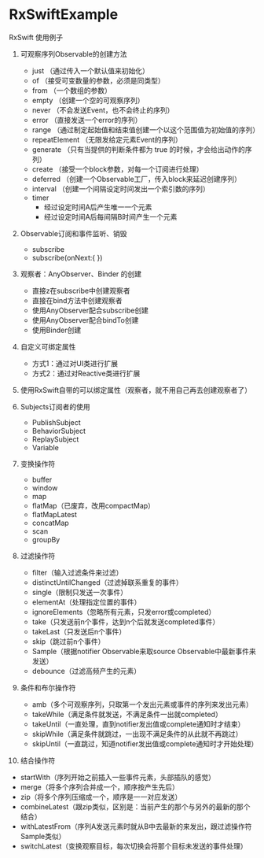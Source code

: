# RxSwiftExample
RxSwift 使用例子

1. 可观察序列Observable的创建方法
   - just （通过传入一个默认值来初始化）
   - of （接受可变数量的参数，必须是同类型）
   - from （一个数组的参数）
   - empty （创建一个空的可观察序列）
   - never （不会发送Event，也不会终止的序列）
   - error （直接发送一个error的序列）
   - range （通过制定起始值和结束值创建一个以这个范围值为初始值的序列）
   - repeatElement （无限发给定元素Event的序列）
   - generate （只有当提供的判断条件都为 true 的时候，才会给出动作的序列）
   - create （接受一个block参数，对每一个订阅进行处理）
   - deferred （创建一个Observable工厂，传入block来延迟创建序列）
   - interval （创建一个间隔设定时间发出一个索引数的序列）
   - timer 
      - 经过设定时间A后产生唯一一个元素
      - 经过设定时间A后每间隔B时间产生一个元素
      
2. Observable订阅和事件监听、销毁
   - subscribe
   - subscribe(onNext:{ })
   
3. 观察者：AnyObserver、Binder 的创建
   - 直接z在subscribe中创建观察者
   - 直接在bind方法中创建观察者
   - 使用AnyObserver配合subscribe创建
   - 使用AnyObserver配合bindTo创建
   - 使用Binder创建
   
4. 自定义可绑定属性
   - 方式1：通过对UI类进行扩展
   - 方式2：通过对Reactive类进行扩展
   
5. 使用RxSwift自带的可以绑定属性（观察者，就不用自己再去创建观察者了）

6. Subjects订阅者的使用
   - PublishSubject
   - BehaviorSubject
   - ReplaySubject
   - Variable
   
7. 变换操作符
   - buffer
   - window
   - map
   - flatMap（已废弃，改用compactMap）
   - flatMapLatest
   - concatMap
   - scan
   - groupBy
   
8. 过滤操作符
   - filter（输入过滤条件来过滤）
   - distinctUntilChanged（过滤掉联系重复的事件）
   - single（限制只发送一次事件）
   - elementAt（处理指定位置的事件）
   - ignoreElements（忽略所有元素，只发error或completed）
   - take（只发送前n个事件，达到n个后就发送completed事件）
   - takeLast（只发送后n个事件）
   - skip（跳过前n个事件）
   - Sample（根据notifier Observable来取source Observable中最新事件来发送）
   - debounce（过滤高频产生的元素）
   
9. 条件和布尔操作符
   - amb（多个可观察序列，只取第一个发出元素或事件的序列来发出元素）
   - takeWhile（满足条件就发送，不满足条件一出就completed）
   - takeUntil（一直处理，直到notifier发出值或complete通知时才结束）
   - skipWhile（满足条件就跳过，一出现不满足条件的从此就不再跳过）
   - skipUntil（一直跳过，知道notifier发出值或complete通知时才开始处理）

10. 结合操作符
   - startWith（序列开始之前插入一些事件元素，头部插队的感觉）
   - merge（将多个序列合并成一个，顺序按产生先后）
   - zip（将多个序列压缩成一个，顺序是一一对应发送）
   - combineLatest（跟zip类似，区别是：当前产生的那个与另外的最新的那个结合）
   - withLatestFrom（序列A发送元素时就从B中去最新的来发出，跟过滤操作符Sample类似）
   - switchLatest（变换观察目标，每次切换会将那个目标未发送的事件处理）
